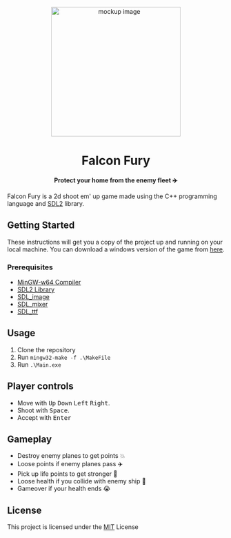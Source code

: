 <p align="center">
  <img height=300 src="./res/images/snapshot.gif" alt="mockup image" />
</p>
<h1 align="center">Falcon Fury</h1>
<p align="center">
  <strong>Protect your home from the enemy fleet ✈️</strong>
</p>

Falcon Fury is a 2d shoot em' up game made using the C++ programming language and [SDL2](https://www.libsdl.org/ "SDL2 library") library.

## Getting Started

These instructions will get you a copy of the project up and running on your local machine. You can download a windows version of the game from [here]("").

### Prerequisites

- [MinGW-w64 Compiler](https://www.mingw-w64.org/)
- [SDL2 Library](https://www.libsdl.org/ "SDL2 library")
- [SDL_image](https://github.com/libsdl-org/SDL_image)
- [SDL_mixer](https://github.com/libsdl-org/SDL_mixer)
- [SDL_ttf](https://github.com/libsdl-org/SDL_ttf)

## Usage

1. Clone the repository
1. Run `mingw32-make -f .\MakeFile`
1. Run `.\Main.exe`

## Player controls

- Move with <kbd>Up</kbd> <kbd>Down</kbd> <kbd>Left</kbd> <kbd>Right</kbd>.
- Shoot with <kbd>Space</kbd>.
- Accept with <kbd>Enter</kbd>

## Gameplay

- Destroy enemy planes to get points 💥
- Loose points if enemy planes pass ✈️
- Pick up life points to get stronger 💊
- Loose health if you collide with enemy ship 🤕
- Gameover if your health ends 😭

## License

This project is licensed under the [MIT](https://choosealicense.com/licenses/mit/) License
